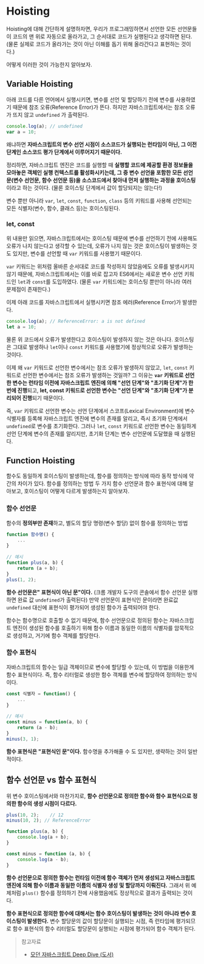 # Hoisting

Hoisting에 대해 간단하게 설명하자면, 우리가 프로그래밍하면서 선언한 모든 선언문들이 코드의 맨 위로 자동으로 올라가고,  그 순서대로 코드가 실행된다고 생각하면 된다. (물론 실제로 코드가 올라가는 것이 아닌 이해를 돕기 위해 올라간다고 표현하는 것이다.)

어떻게 이러한 것이 가능한지 알아보자.

## Variable Hoisting

아래 코드를 다른 언어에서 실행시키면, 변수를 선언 및 할당하기 전에 변수를 사용하였기 때문에 참조 오류(Reference Error)가 뜬다. 하지만 자바스크립트에서는 참조 오류가 뜨지 않고 `undefined` 가 출력된다.

```js
console.log(a); // undefined
var a = 10;
```

왜냐하면 **자바스크립트의 변수 선언 시점이 소스코드가 실행되는 런타임이 아닌, 그 이전 단계인 소스코드 평가 단계에서 이루어지기 때문이다.**

정리하면, 자바스크립트 엔진은 코드를 실행할 때 **실행할 코드에 제공할 환경 정보들을 모아놓은 객체인 실행 컨텍스트를 활성화시키는데, 그 중 변수 선언을 포함한 모든 선언문(변수 선언문, 함수 선언문 등)을 소스코드에서 찾아내 먼저 실행하는 과정을 호이스팅**이라고 하는 것이다. (물론 호이스팅 단계에서 값이 할당되지는 않는다!)

변수 뿐만 아니라 `var`, `let`, `const`, `function`, `class` 등의 키워드를 사용해 선언되는 모든 식별자(변수, 함수, 클래스 등)는 호이스팅된다.



### let, const

위 내용만 읽으면, 자바스크립트에서는 호이스팅 때문에 변수를 선언하기 전에 사용해도 오류가 나지 않는다고 생각할 수 있는데, 오류가 나지 않는 것은 호이스팅이 발생하는 것도 있지만, 변수를 선언할 때 `var` 키워드를 사용했기 때문이다.

`var` 키워드는 위처럼 올바른 순서대로 코드를 작성하지 않았음에도 오류를 발생시키지 않기 때문에, 자바스크립트에서는 이를 바로 잡고자 ES6에서는 새로운 변수 선언 키워드인 `let`과 `const`를 도입하였다. (물론 `var` 키워드에는 호이스팅 뿐만이 아니라 여러 문제점이 존재한다.)

이제 아래 코드를 자바스크립트에서 실행시키면 참조 에러(Reference Error)가 발생한다.

```js
console.log(a); // ReferenceError: a is not defined
let a = 10;
```

물론 위 코드에서 오류가 발생한다고 호이스팅이 발생하지 않는 것은 아니다. 호이스팅은 그대로 발생하나 `let`이나 `const` 키워드를 사용했기에 정상적으로 오류가 발생하는 것이다. 

이제 왜 `var` 키워드로 선언한 변수에서는 참조 오류가 발생하지 않았고, `let`, `const` 키워드로 선언한 변수에서는 참조 오류가 발생하는 것일까? 그 이유는 **`var` 키워드로 선언한 변수는 런타임 이전에 자바스크립트 엔진에 의해 "선언 단계"와 "초기화 단계"가 한번에 진행**되고, **let, const 키워드로 선언한 변수는 "선언 단계"와 "초기화 단계"가 분리되어 진행**되기 때문이다.

즉, `var` 키워드로 선언한 변수는 선언 단계에서 스코프(Lexical Environment)에 변수 식별자를 등록해 자바스크립트 엔진에 변수의 존재를 알리고, 즉시 초기화 단계에서 `undefined`로 변수를 초기화한다. 그러나 `let`, `const` 키워드로 선언한 변수는 동일하게 선언 단계에 변수의 존재를 알리지만, 초기화 단계는 변수 선언문에 도달했을 때 실행된다.



## Function Hoisting

함수도 동일하게 호이스팅이 발생하는데, 함수를 정의하는 방식에 따라 동작 방식에 약간의 차이가 있다. 함수를 정의하는 방법 두 가지 함수 선언문과 함수 표현식에 대해 알아보고, 호이스팅이 어떻게 다르게 발생하는지 알아보자.

### 함수 선언문

함수의 **정의부만 존재**하고, 별도의 할당 명령(변수 할당) 없이 함수를 정의하는 방법

```js
function 함수명() { 
    ... 
}
    
// 예시
function plus(a, b) {
    return (a + b);
}
plus(1, 2);
```

**함수 선언문은" 표현식이 아닌 문"이다.** (크롬 개발자 도구의 콘솔에서 함수 선언문 실행하면 완료 값 `undefined`가 출력된다)
만약 선언문이 표현식인 문이라면 완료값 `undefined` 대신에 표현식이 평가되어 생성된 함수가 출력되어야 한다.

함수는 함수명으로 호출할 수 없기 때문에, 함수 선언문으로 정의된 함수는 자바스크립트 엔진이 생성된 함수를 호출하기 위해 함수 이름과 동일한 이름의 식별자를 암묵적으로 생성하고, 거기에 함수 객체를 할당한다.



### 함수 표현식

자바스크립트의 함수는 일급 객체이므로 변수에 할당할 수 있는데, 이 방법을 이용한게 함수 표현식이다. 즉, 함수 리터럴로 생성한 함수 객체를 변수에 할당하여 정의하는 방식이다.

```js
const 식별자 = function() {
	...
}
  
// 예시
const minus = function(a, b) {
    return (a - b);
}
minus(3, 1);
```

**함수 표현식은 "표현식인 문"이다.** 함수명을 추가해줄 수 도 있지만, 생략하는 것이 일반적이다.



## 함수 선언문 vs 함수 표현식

위 변수 호이스팅에서와 마찬가지로, **함수 선언문으로 정의한 함수와 함수 표현식으로 정의한 함수의 생성 시점이 다르다.**

```js
plus(10, 2);	// 12
minus(10, 2); // ReferenceError

function plus(a, b) {
    console.log(a + b);
}

const minus = function (a, b) {
    console.log(a - b);
}
```

**함수 선언문으로 정의한 함수는 런타임 이전에 함수 객체가 먼저 생성되고 자바스크립트 엔진에 의해 함수 이름과 동일한 이름의 식별자 생성 및 할당까지 이뤄진다.** 그래서 위 예제처럼 `plus()` 함수를 정의하기 전에 사용했음에도 정상적으로 결과가 출력되는 것이다.

**함수 표현식으로 정의한 함수에 대해서는 함수 호이스팅이 발생하는 것이 아니라 변수 호이스팅이 발생한다.** 변수 할당문의 값이 할당문이 실행되는 시점, 즉 런타임에 평가되므로 함수 표현식의 함수 리터럴도 할당문이 실행되는 시점에 평가되어 함수 객체가 된다.



> 참고자료
>
> - [모던 자바스크립트 Deep Dive (도서)](http://www.yes24.com/Product/Goods/92742567)